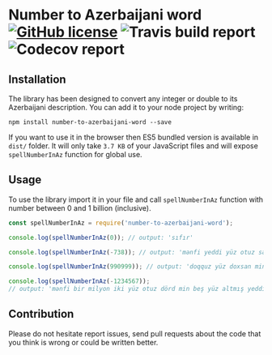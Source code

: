 # Number to Azerbaijani word [![GitHub license](https://img.shields.io/badge/license-MIT-blue.svg)](https://github.com/orkhan-huseyn/number-to-azerbaijani-word/blob/master/LICENSE) ![Travis build report](https://img.shields.io/travis/orkhan-huseyn/number-to-azerbaijani-word.svg) ![Codecov report](https://img.shields.io/codecov/c/github/orkhan-huseyn/number-to-azerbaijani-word.svg)

## Installation

The library has been designed to convert any integer or double to its Azerbaijani description.
You can add it to your node project by writing:

`npm install number-to-azerbaijani-word --save`

If you want to use it in the browser then ES5 bundled version is available in `dist/` folder. It will only take `3.7 KB` of your JavaScript files and will expose `spellNumberInAz` function for global use.

## Usage

To use the library import it in your file and call `spellNumberInAz` function with number between 0 and 1 billion (inclusive).

```js
const spellNumberInAz = require('number-to-azerbaijani-word');

console.log(spellNumberInAz(0)); // output: 'sıfır'

console.log(spellNumberInAz(-738)); // output: 'mənfi yeddi yüz otuz səkkiz'

console.log(spellNumberInAz(990999)); // output: 'doqquz yüz doxsan min doqquz yüz doxsan doqquz'

console.log(spellNumberInAz(-1234567));
// output: 'mənfi bir milyon iki yüz otuz dörd min beş yüz altmış yeddi'
```

## Contribution

Please do not hesitate report issues, send pull requests about the code that you think is wrong or could be written better.
